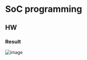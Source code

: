 # SoC programming

## HW

### Result
![image](https://user-images.githubusercontent.com/45198475/98804939-37fe4780-245a-11eb-8a05-ab203929ce2d.png)
